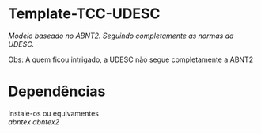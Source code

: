 # Template-TCC-UDESC
_Modelo baseado no ABNT2. Seguindo completamente as normas da UDESC._

Obs: A quem ficou intrigado, a UDESC não segue completamente a ABNT2

# Dependências  
Instale-os ou equivamentes  
_abntex abntex2_
